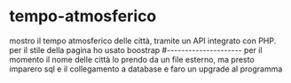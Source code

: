 # tempo-atmosferico
mostro il tempo atmosferico delle città, tramite un API integrato con PHP.
per il stile della pagina ho usato boostrap 
#---------------------
per il momento il nome delle città lo prendo da un file esterno, ma presto 
imparero sql e il collegamento a  database e faro un upgrade al programma
